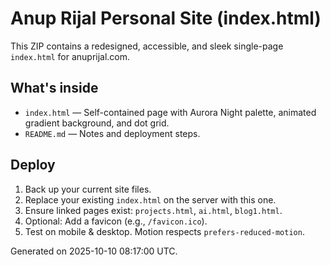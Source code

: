 # Anup Rijal Personal Site (index.html)

This ZIP contains a redesigned, accessible, and sleek single-page `index.html` for anuprijal.com.

## What's inside
- `index.html` — Self-contained page with Aurora Night palette, animated gradient background, and dot grid.
- `README.md` — Notes and deployment steps.

## Deploy
1. Back up your current site files.
2. Replace your existing `index.html` on the server with this one.
3. Ensure linked pages exist: `projects.html`, `ai.html`, `blog1.html`.
4. Optional: Add a favicon (e.g., `/favicon.ico`).
5. Test on mobile & desktop. Motion respects `prefers-reduced-motion`.

Generated on 2025-10-10 08:17:00 UTC.
